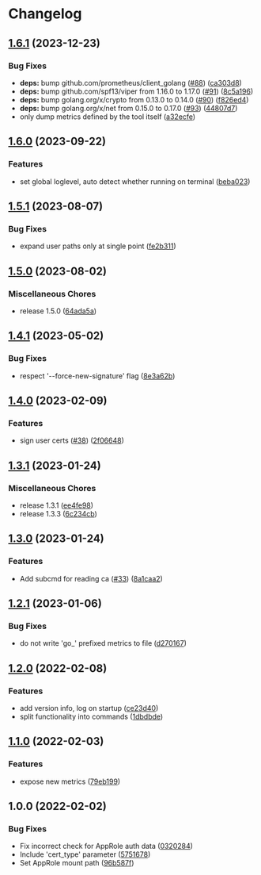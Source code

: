 # Changelog

## [1.6.1](https://github.com/soerenschneider/vault-ssh-cli/compare/v1.6.0...v1.6.1) (2023-12-23)


### Bug Fixes

* **deps:** bump github.com/prometheus/client_golang ([#88](https://github.com/soerenschneider/vault-ssh-cli/issues/88)) ([ca303d8](https://github.com/soerenschneider/vault-ssh-cli/commit/ca303d8ffe7692dc975677892aec64c86a9bc64d))
* **deps:** bump github.com/spf13/viper from 1.16.0 to 1.17.0 ([#91](https://github.com/soerenschneider/vault-ssh-cli/issues/91)) ([8c5a196](https://github.com/soerenschneider/vault-ssh-cli/commit/8c5a196d5d88b894119c23dfbb134f02a905992e))
* **deps:** bump golang.org/x/crypto from 0.13.0 to 0.14.0 ([#90](https://github.com/soerenschneider/vault-ssh-cli/issues/90)) ([f826ed4](https://github.com/soerenschneider/vault-ssh-cli/commit/f826ed48f2cd88ad6f903dff747058ddea25c04d))
* **deps:** bump golang.org/x/net from 0.15.0 to 0.17.0 ([#93](https://github.com/soerenschneider/vault-ssh-cli/issues/93)) ([44807d7](https://github.com/soerenschneider/vault-ssh-cli/commit/44807d74dfd4feb61c50b64d3e71a182d5562e2a))
* only dump metrics defined by the tool itself ([a32ecfe](https://github.com/soerenschneider/vault-ssh-cli/commit/a32ecfe23cc58454e8fe2a71f879c9a05076543d))

## [1.6.0](https://github.com/soerenschneider/vault-ssh-cli/compare/v1.5.1...v1.6.0) (2023-09-22)


### Features

* set global loglevel, auto detect whether running on terminal ([beba023](https://github.com/soerenschneider/vault-ssh-cli/commit/beba023a057858abd0be7459668cbb79ddcbc95d))

## [1.5.1](https://github.com/soerenschneider/vault-ssh-cli/compare/v1.5.0...v1.5.1) (2023-08-07)


### Bug Fixes

* expand user paths only at single point ([fe2b311](https://github.com/soerenschneider/vault-ssh-cli/commit/fe2b3114e9b1d4db12ca700b463ded1f16d9022a))

## [1.5.0](https://github.com/soerenschneider/ssh-key-signer/compare/v1.4.1...v1.5.0) (2023-08-02)


### Miscellaneous Chores

* release 1.5.0 ([64ada5a](https://github.com/soerenschneider/ssh-key-signer/commit/64ada5a49845717b0aeb9cd0ddbd1dee30e56207))

## [1.4.1](https://github.com/soerenschneider/ssh-key-signer/compare/v1.4.0...v1.4.1) (2023-05-02)


### Bug Fixes

* respect '--force-new-signature' flag ([8e3a62b](https://github.com/soerenschneider/ssh-key-signer/commit/8e3a62bcd119cff80738fea348b37bbe15f8f0cb))

## [1.4.0](https://github.com/soerenschneider/ssh-key-signer/compare/v1.3.1...v1.4.0) (2023-02-09)


### Features

* sign user certs ([#38](https://github.com/soerenschneider/ssh-key-signer/issues/38)) ([2f06648](https://github.com/soerenschneider/ssh-key-signer/commit/2f066481eb34005a53cc5d5025529f4ad7149572))

## [1.3.1](https://github.com/soerenschneider/ssh-key-signer/compare/v1.3.0...v1.3.1) (2023-01-24)


### Miscellaneous Chores

* release 1.3.1 ([ee4fe98](https://github.com/soerenschneider/ssh-key-signer/commit/ee4fe98c7eca86543c68097a96e03db78861211b))
* release 1.3.3 ([6c234cb](https://github.com/soerenschneider/ssh-key-signer/commit/6c234cb41f0a0ff98a1b44033a9785612473b6d3))

## [1.3.0](https://github.com/soerenschneider/ssh-key-signer/compare/v1.2.1...v1.3.0) (2023-01-24)


### Features

* Add subcmd for reading ca ([#33](https://github.com/soerenschneider/ssh-key-signer/issues/33)) ([8a1caa2](https://github.com/soerenschneider/ssh-key-signer/commit/8a1caa2fa1def937b21ce7fba982733ab3d6218b))

## [1.2.1](https://github.com/soerenschneider/ssh-key-signer/compare/v1.2.0...v1.2.1) (2023-01-06)


### Bug Fixes

* do not write 'go_' prefixed metrics to file ([d270167](https://github.com/soerenschneider/ssh-key-signer/commit/d27016788bbb1028f2f86aaa5273179846efd5bc))

## [1.2.0](https://www.github.com/soerenschneider/ssh-key-signer/compare/v1.1.0...v1.2.0) (2022-02-08)


### Features

* add version info, log on startup ([ce23d40](https://www.github.com/soerenschneider/ssh-key-signer/commit/ce23d40fb5ed7de5a2637718ff16030f69aab4c7))
* split functionality into commands ([1dbdbde](https://www.github.com/soerenschneider/ssh-key-signer/commit/1dbdbde75b1fa88b44ad9f61d0dc93c7e98433e5))

## [1.1.0](https://www.github.com/soerenschneider/ssh-key-signer/compare/v1.0.0...v1.1.0) (2022-02-03)


### Features

* expose new metrics ([79eb199](https://www.github.com/soerenschneider/ssh-key-signer/commit/79eb19948bd3688a61e2f0f0a01e7993c98954bc))

## 1.0.0 (2022-02-02)


### Bug Fixes

* Fix incorrect check for AppRole auth data ([0320284](https://www.github.com/soerenschneider/ssh-key-signer/commit/032028422be048f0c874e23c969db802ea929dd2))
* Include 'cert_type' parameter ([5751678](https://www.github.com/soerenschneider/ssh-key-signer/commit/5751678afef2a69b62048ab4c76ee535748229ec))
* Set AppRole mount path ([96b587f](https://www.github.com/soerenschneider/ssh-key-signer/commit/96b587f3607ee972fb9d150f3fa8cff3bd3ff937))
